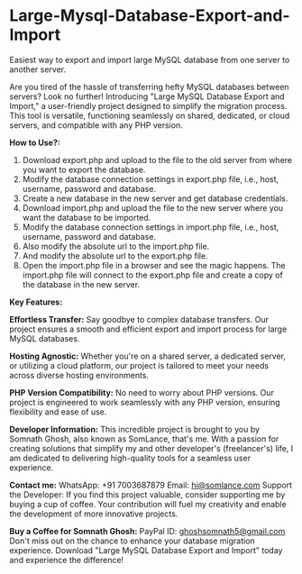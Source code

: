 # Large-Mysql-Database-Export-and-Import
Easiest way to export and import large MySQL database from one server to another server.

Are you tired of the hassle of transferring hefty MySQL databases between servers? Look no further! Introducing "Large MySQL Database Export and Import," a user-friendly project designed to simplify the migration process. This tool is versatile, functioning seamlessly on shared, dedicated, or cloud servers, and compatible with any PHP version.

**How to Use?:**
1. Download export.php and upload to the file to the old server from where you want to export the database.
2. Modify the database connection settings in export.php file, i.e., host, username, password and database.
3. Create a new database in the new server and get database credentials.
4. Download import.php and upload the file to the new server where you want the database to be imported.
5. Modify the database connection settings in import.php file, i.e., host, username, password and database.
6. Also modify the absolute url to the import.php file.
7. And modify the absolute url to the export.php file.
8. Open the import.php file in a browser and see the magic happens. The import.php file will connect to the export.php file and create a copy of the database in the new server.

**Key Features:**

**Effortless Transfer:** 
Say goodbye to complex database transfers. Our project ensures a smooth and efficient export and import process for large MySQL databases.

**Hosting Agnostic:** 
Whether you're on a shared server, a dedicated server, or utilizing a cloud platform, our project is tailored to meet your needs across diverse hosting environments.

**PHP Version Compatibility:** 
No need to worry about PHP versions. Our project is engineered to work seamlessly with any PHP version, ensuring flexibility and ease of use.

**Developer Information:**
This incredible project is brought to you by Somnath Ghosh, also known as SomLance, that's me. With a passion for creating solutions that simplify my and other developer's (freelancer's) life, I am dedicated to delivering high-quality tools for a seamless user experience.

**Contact me:**
WhatsApp: +91 7003687879
Email: hi@somlance.com
Support the Developer:
If you find this project valuable, consider supporting me by buying a cup of coffee. Your contribution will fuel my creativity and enable the development of more innovative projects.

**Buy a Coffee for Somnath Ghosh:**
PayPal ID: ghoshsomnath5@gmail.com
Don't miss out on the chance to enhance your database migration experience. Download "Large MySQL Database Export and Import" today and experience the difference!
